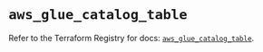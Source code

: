 # `aws_glue_catalog_table`

Refer to the Terraform Registry for docs: [`aws_glue_catalog_table`](https://registry.terraform.io/providers/hashicorp/aws/6.12.0/docs/resources/glue_catalog_table).

